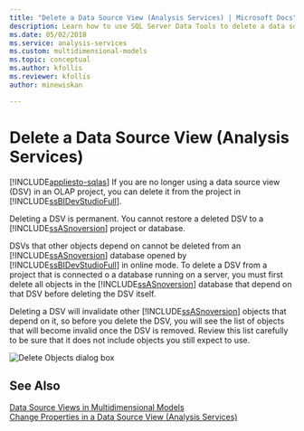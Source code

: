 ```yaml
---
title: "Delete a Data Source View (Analysis Services) | Microsoft Docs"
description: Learn how to use SQL Server Data Tools to delete a data source view (DSV) in an OLAP project if you are no longer using it.
ms.date: 05/02/2018
ms.service: analysis-services
ms.custom: multidimensional-models
ms.topic: conceptual
ms.author: kfollis
ms.reviewer: kfollis
author: minewiskan

---
```

# Delete a Data Source View (Analysis Services)
[!INCLUDE[appliesto-sqlas](../includes/appliesto-sqlas.md)]
  If you are no longer using a data source view (DSV) in an OLAP project, you can delete it from the project in [!INCLUDE[ssBIDevStudioFull](../includes/ssbidevstudiofull-md.md)].  
  
 Deleting a DSV is permanent. You cannot restore a deleted DSV to a [!INCLUDE[ssASnoversion](../includes/ssasnoversion-md.md)] project or database.  
  
 DSVs that other objects depend on cannot be deleted from an [!INCLUDE[ssASnoversion](../includes/ssasnoversion-md.md)] database opened by [!INCLUDE[ssBIDevStudioFull](../includes/ssbidevstudiofull-md.md)] in online mode. To delete a DSV from a project that is connected o a database running on a server, you must first delete all objects in the [!INCLUDE[ssASnoversion](../includes/ssasnoversion-md.md)] database that depend on that DSV before deleting the DSV itself.  
  
 Deleting a DSV will invalidate other [!INCLUDE[ssASnoversion](../includes/ssasnoversion-md.md)] objects that depend on it, so before you delete the DSV, you will see the list of objects that will become invalid once the DSV is removed. Review this list carefully to be sure that it does not include objects you still expect to use.  
  
 ![Delete Objects dialog box](../../analysis-services/multidimensional-models/media/ssas-olapdsv-deleteobjects.png "Delete Objects dialog box")  
  
## See Also  
 [Data Source Views in Multidimensional Models](../../analysis-services/multidimensional-models/data-source-views-in-multidimensional-models.md)   
 [Change Properties in a Data Source View &#40;Analysis Services&#41;](../../analysis-services/multidimensional-models/change-properties-in-a-data-source-view-analysis-services.md)  
  
  
